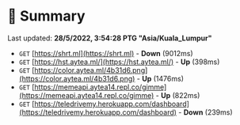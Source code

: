 # 📖 Summary
Last updated: **28/5/2022, 3:54:28 PTG "Asia/Kuala_Lumpur"**

- `GET` [https://shrt.ml](https://shrt.ml) - **Down** (9012ms)
- `GET` [https://hst.aytea.ml/](https://hst.aytea.ml/) - **Up** (398ms)
- `GET` [https://color.aytea.ml/4b31d6.png](https://color.aytea.ml/4b31d6.png) - **Up** (1476ms)
- `GET` [https://memeapi.aytea14.repl.co/gimme](https://memeapi.aytea14.repl.co/gimme) - **Up** (822ms)
- `GET` [https://teledrivemy.herokuapp.com/dashboard](https://teledrivemy.herokuapp.com/dashboard) - **Down** (239ms)
